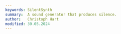 ```yaml
---
keywords: SilentSynth
summary:  A sound generator that produces silence.
author:   Christoph Hart
modified: 30.05.2024
---
```

  